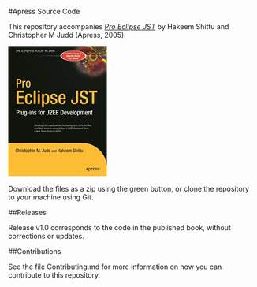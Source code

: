#Apress Source Code

This repository accompanies [*Pro Eclipse JST*](http://www.apress.com/9781590594933) by Hakeem Shittu and Christopher M Judd (Apress, 2005).

![Cover image](9781590594933.jpg)

Download the files as a zip using the green button, or clone the repository to your machine using Git.

##Releases

Release v1.0 corresponds to the code in the published book, without corrections or updates.

##Contributions

See the file Contributing.md for more information on how you can contribute to this repository.
